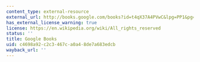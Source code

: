 ```yaml
---
content_type: external-resource
external_url: http://books.google.com/books?id=t4qX37A4PVwC&lpg=PP1&pg=PA189#v=onepage&q&f=false
has_external_license_warning: true
license: https://en.wikipedia.org/wiki/All_rights_reserved
status: ''
title: Google Books
uid: c4698a92-c2c3-467c-a0a4-8de7a683edcb
wayback_url: ''
---
```

